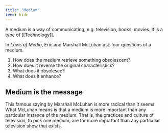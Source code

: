 ```yaml
---
title: "Medium"
feed: hide
---
```


A medium is a way of communicating, e.g. television, books, movies. It is a type of [[Technology]]. 


In _Laws of Media_, Eric and Marshall McLuhan ask four questions of a medium.

1. How does the medium retrieve something obsolescent?
2. How does it reverse the original characteristics?
3. What does it obsolesce?
4. What does it enhance?

## Medium is the message

This famous saying by Marshall McLuhan is more radical than it seems. What McLuhan means is that a medium is more important than any particular instance of the medium. That is, the practices and culture of television, to pick one medium, are far more important than any particular television show that exists.